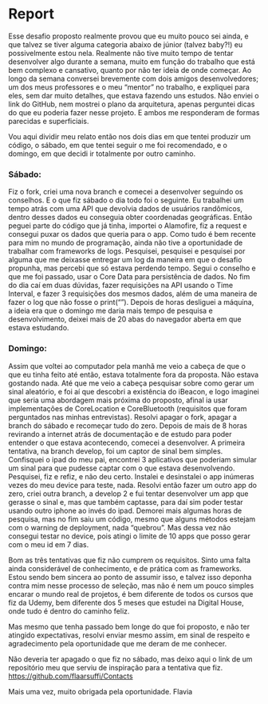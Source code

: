 # Report

Esse desafio proposto realmente provou que eu muito pouco sei ainda, e que talvez se tiver alguma categoria abaixo de júnior (talvez baby?!) eu possivelmente estou nela. Realmente não tive muito tempo de tentar desenvolver algo durante a semana, muito em função do trabalho que está bem complexo e cansativo, quanto por não ter ideia de onde começar. 
Ao longo da semana conversei brevemente com dois amigos desenvolvedores; um dos meus professores e o meu “mentor” no trabalho, e expliquei para eles, sem dar muito detalhes, que estava fazendo uns estudos. Não enviei o link do GitHub, nem mostrei o plano da arquitetura, apenas perguntei dicas do que eu poderia fazer nesse projeto. E ambos me responderam de formas parecidas e superficiais. 

Vou aqui dividir meu relato então nos dois dias em que tentei produzir um código, o sábado, em que tentei seguir o me foi recomendado, e o domingo, em que decidi ir totalmente por outro caminho.

### Sábado: 
Fiz o fork, criei uma nova branch e comecei a desenvolver seguindo os conselhos. E o que fiz sábado o dia todo foi o seguinte. Eu trabalhei um tempo atrás com uma API que devolvia dados de usuários randômicos, dentro desses dados eu conseguia obter coordenadas geográficas. Então peguei parte do código que já tinha, importei o Alamofire, fiz a request e consegui puxar os dados que queria para o app. Como tudo é bem recente para mim no mundo de programação, ainda não tive a oportunidade de trabalhar com frameworks de logs. Pesquisei, pesquisei e pesquisei por alguma que me deixasse entregar um log da maneira em que o desafio propunha, mas percebi que só estava perdendo tempo. Segui o conselho e que me foi passado, usar o Core Data para persistência de dados. 
No fim do dia caí em duas dúvidas, fazer requisições na API usando o Time Interval, e fazer 3 requisições dos mesmos dados, além de uma maneira de fazer o log que não fosse o print(“”). Depois de horas desliguei a máquina, a ideia era que o domingo me daria mais tempo de pesquisa e desenvolvimento, deixei mais de 20 abas do navegador aberta em que estava estudando.

### Domingo:
Assim que voltei ao computador pela manhã me veio a cabeça de que o que eu tinha feito até então, estava totalmente fora da proposta. Não estava gostando nada. Até que me veio a cabeça pesquisar sobre como gerar um sinal aleatório, e foi aí que descobri a existência do iBeacon, e logo imaginei que seria uma abordagem mais próxima do proposto, afinal ia usar implementações de CoreLocation e CoreBluetooth (requisitos que foram perguntados nas minhas entrevistas). Resolvi apagar o fork, apagar a branch do sábado e recomeçar tudo do zero. Depois de mais de 8 horas revirando a internet atrás de documentação e de estudo para poder entender o que estava acontecendo, comecei a desenvolver. 
A primeira tentativa, na branch develop, foi um captor de sinal bem simples. Confisquei o ipad do meu pai, encontrei 3 aplicativos que poderiam simular um sinal para que pudesse captar com o que estava desenvolvendo. Pesquisei, fiz e refiz, e não deu certo. Instalei e desinstalei o app inúmeras vezes do meu device para teste, nada.
Resolvi então fazer um outro app do zero, criei outra branch, a develop 2 e fui tentar desenvolver um app que gerasse o sinal e, mas que também captasse, para daí sim poder testar usando outro iphone ao invés do ipad. 
Demorei mais algumas horas de pesquisa, mas no fim saiu um código, mesmo que alguns métodos estejam com o warning de deployment, nada “quebrou”. Mas dessa vez não consegui testar no device, pois atingi o limite de 10 apps que posso gerar com o meu id em 7 dias. 

Bom as três tentativas que fiz não cumprem os requisitos. Sinto uma falta ainda considerável de conhecimento, e de prática com as frameworks. Estou sendo bem sincera ao ponto de assumir isso, e talvez isso deponha contra mim nesse processo de seleção, mas não é nem um pouco simples encarar o mundo real de projetos, é bem diferente de todos os cursos que fiz da Udemy, bem diferente dos 5 meses que estudei na Digital House, onde tudo é dentro do caminho feliz. 

Mas mesmo que tenha passado bem longe do que foi proposto, e não ter atingido expectativas, resolvi enviar mesmo assim, em sinal de respeito e agradecimento pela oportunidade que me deram de me conhecer.

Não deveria ter apagado o que fiz no sábado, mas deixo aqui o link de um repositório meu que serviu de inspiração para a tentativa que fiz.
https://github.com/flaarsuffi/Contacts 


Mais uma vez, muito obrigada pela oportunidade.
Flavia
